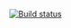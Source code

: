 [![Build status](https://ci.appveyor.com/api/projects/status/github/BizTalkComponents/CopyContextProperty?branch=master)](https://ci.appveyor.com/api/projects/status/github/BizTalkComponents/CopyContextProperty/branch/master)
